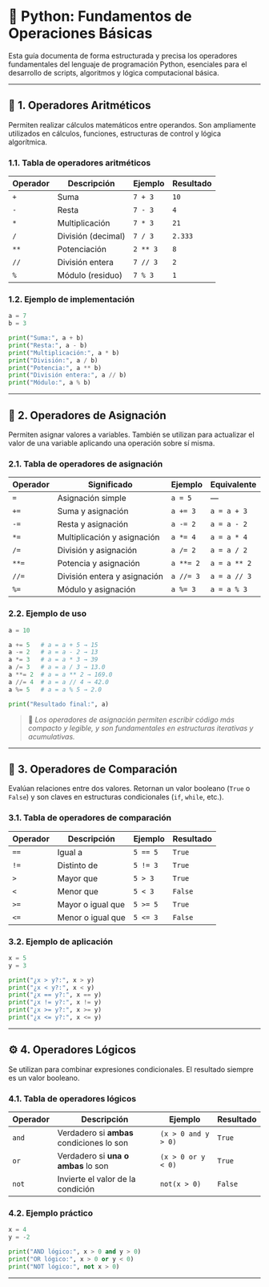 # 📘 Python: Fundamentos de Operaciones Básicas

Esta guía documenta de forma estructurada y precisa los operadores fundamentales del lenguaje de programación Python, esenciales para el desarrollo de scripts, algoritmos y lógica computacional básica.

---

## 🧮 1. Operadores Aritméticos

Permiten realizar cálculos matemáticos entre operandos. Son ampliamente utilizados en cálculos, funciones, estructuras de control y lógica algorítmica.

### 1.1. Tabla de operadores aritméticos

| Operador | Descripción        | Ejemplo  | Resultado |
| -------- | ------------------ | -------- | --------- |
| `+`      | Suma               | `7 + 3`  | `10`      |
| `-`      | Resta              | `7 - 3`  | `4`       |
| `*`      | Multiplicación     | `7 * 3`  | `21`      |
| `/`      | División (decimal) | `7 / 3`  | `2.333`   |
| `**`     | Potenciación       | `2 ** 3` | `8`       |
| `//`     | División entera    | `7 // 3` | `2`       |
| `%`      | Módulo (residuo)   | `7 % 3`  | `1`       |

### 1.2. Ejemplo de implementación

```python
a = 7
b = 3

print("Suma:", a + b)
print("Resta:", a - b)
print("Multiplicación:", a * b)
print("División:", a / b)
print("Potencia:", a ** b)
print("División entera:", a // b)
print("Módulo:", a % b)
```

---

## 🔁 2. Operadores de Asignación

Permiten asignar valores a variables. También se utilizan para actualizar el valor de una variable aplicando una operación sobre sí misma.

### 2.1. Tabla de operadores de asignación

| Operador | Significado                  | Ejemplo   | Equivalente  |
| -------- | ---------------------------- | --------- | ------------ |
| `=`      | Asignación simple            | `a = 5`   | —            |
| `+=`     | Suma y asignación            | `a += 3`  | `a = a + 3`  |
| `-=`     | Resta y asignación           | `a -= 2`  | `a = a - 2`  |
| `*=`     | Multiplicación y asignación  | `a *= 4`  | `a = a * 4`  |
| `/=`     | División y asignación        | `a /= 2`  | `a = a / 2`  |
| `**=`    | Potencia y asignación        | `a **= 2` | `a = a ** 2` |
| `//=`    | División entera y asignación | `a //= 3` | `a = a // 3` |
| `%=`     | Módulo y asignación          | `a %= 3`  | `a = a % 3`  |

### 2.2. Ejemplo de uso

```python
a = 10

a += 5   # a = a + 5 → 15
a -= 2   # a = a - 2 → 13
a *= 3   # a = a * 3 → 39
a /= 3   # a = a / 3 → 13.0
a **= 2  # a = a ** 2 → 169.0
a //= 4  # a = a // 4 → 42.0
a %= 5   # a = a % 5 → 2.0

print("Resultado final:", a)
```

> 📌 *Los operadores de asignación permiten escribir código más compacto y legible, y son fundamentales en estructuras iterativas y acumulativas.*

---

## 🔎 3. Operadores de Comparación

Evalúan relaciones entre dos valores. Retornan un valor booleano (`True` o `False`) y son claves en estructuras condicionales (`if`, `while`, etc.).

### 3.1. Tabla de operadores de comparación

| Operador | Descripción       | Ejemplo  | Resultado |
| -------- | ----------------- | -------- | --------- |
| `==`     | Igual a           | `5 == 5` | `True`    |
| `!=`     | Distinto de       | `5 != 3` | `True`    |
| `>`      | Mayor que         | `5 > 3`  | `True`    |
| `<`      | Menor que         | `5 < 3`  | `False`   |
| `>=`     | Mayor o igual que | `5 >= 5` | `True`    |
| `<=`     | Menor o igual que | `5 <= 3` | `False`   |

### 3.2. Ejemplo de aplicación

```python
x = 5
y = 3

print("¿x > y?:", x > y)
print("¿x < y?:", x < y)
print("¿x == y?:", x == y)
print("¿x != y?:", x != y)
print("¿x >= y?:", x >= y)
print("¿x <= y?:", x <= y)
```

---

## ⚙️ 4. Operadores Lógicos

Se utilizan para combinar expresiones condicionales. El resultado siempre es un valor booleano.

### 4.1. Tabla de operadores lógicos

| Operador | Descripción                               | Ejemplo             | Resultado |
| -------- | ----------------------------------------- | ------------------- | --------- |
| `and`    | Verdadero si **ambas** condiciones lo son | `(x > 0 and y > 0)` | `True`    |
| `or`     | Verdadero si **una o ambas** lo son       | `(x > 0 or y < 0)`  | `True`    |
| `not`    | Invierte el valor de la condición         | `not(x > 0)`        | `False`   |

### 4.2. Ejemplo práctico

```python
x = 4
y = -2

print("AND lógico:", x > 0 and y > 0)
print("OR lógico:", x > 0 or y < 0)
print("NOT lógico:", not x > 0)
```

---